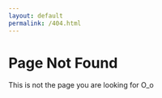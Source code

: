 ```yaml
---
layout: default
permalink: /404.html
---
```


# Page Not Found

This is not the page you are looking for O_o
